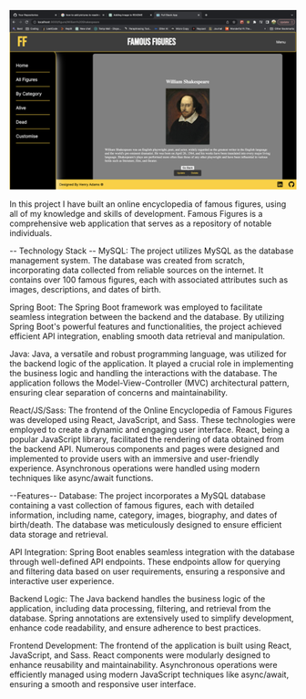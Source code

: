 ![Famous Figures](src/assets/images/Screenshot%202023-06-15%20at%2018.46.24.png)

In this project I have built an online encyclopedia of famous figures, using all of my knowledge and skills of development. Famous Figures is a comprehensive web application that serves as a repository of notable individuals.

-- Technology Stack --
MySQL: The project utilizes MySQL as the database management system. The database was created from scratch, incorporating data collected from reliable sources on the internet. It contains over 100 famous figures, each with associated attributes such as images, descriptions, and dates of birth.

Spring Boot: The Spring Boot framework was employed to facilitate seamless integration between the backend and the database. By utilizing Spring Boot's powerful features and functionalities, the project achieved efficient API integration, enabling smooth data retrieval and manipulation.

Java: Java, a versatile and robust programming language, was utilized for the backend logic of the application. It played a crucial role in implementing the business logic and handling the interactions with the database. The application follows the Model-View-Controller (MVC) architectural pattern, ensuring clear separation of concerns and maintainability.

React/JS/Sass: The frontend of the Online Encyclopedia of Famous Figures was developed using React, JavaScript, and Sass. These technologies were employed to create a dynamic and engaging user interface. React, being a popular JavaScript library, facilitated the rendering of data obtained from the backend API. Numerous components and pages were designed and implemented to provide users with an immersive and user-friendly experience. Asynchronous operations were handled using modern techniques like async/await functions.

--Features--
Database: The project incorporates a MySQL database containing a vast collection of famous figures, each with detailed information, including name, category, images, biography, and dates of birth/death. The database was meticulously designed to ensure efficient data storage and retrieval.

API Integration: Spring Boot enables seamless integration with the database through well-defined API endpoints. These endpoints allow for querying and filtering data based on user requirements, ensuring a responsive and interactive user experience.

Backend Logic: The Java backend handles the business logic of the application, including data processing, filtering, and retrieval from the database. Spring annotations are extensively used to simplify development, enhance code readability, and ensure adherence to best practices.

Frontend Development: The frontend of the application is built using React, JavaScript, and Sass. React components were modularly designed to enhance reusability and maintainability. Asynchronous operations were efficiently managed using modern JavaScript techniques like async/await, ensuring a smooth and responsive user interface.
